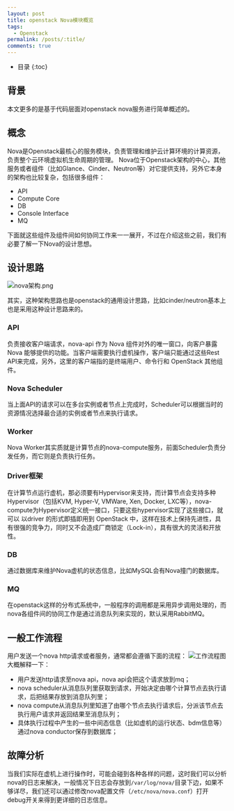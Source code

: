 ```yaml
---
layout: post
title: openstack Nova模块概览
tags:
  - Openstack
permalink: /posts/:title/
comments: true
---
```


* 目录
{:toc}

## 背景
本文更多的是基于代码层面对openstack nova服务进行简单概述的。
## 概念
Nova是Openstack最核心的服务模块，负责管理和维护云计算环境的计算资源，负责整个云环境虚拟机生命周期的管理。
Nova位于Openstack架构的中心，其他服务或者组件（比如Glance、Cinder、Neutron等）对它提供支持，另外它本身的架构也比较复杂，包括很多组件：
- API
- Compute Core
- DB
- Console Interface
- MQ

下面就这些组件及组件间如何协同工作来一一展开，不过在介绍这些之前，我们有必要了解一下Nova的设计思想。
## 设计思路
![nova架构.png](https://upload-images.jianshu.io/upload_images/12911861-a3250c64cb546bcb.png?imageMogr2/auto-orient/strip%7CimageView2/2/w/1240)

其实，这种架构思路也是openstack的通用设计思路，比如cinder/neutron基本上也是采用这种设计思路来的。

### API
负责接收客户端请求，nova-api 作为 Nova 组件对外的唯一窗口，向客户暴露 Nova 能够提供的功能。当客户端需要执行虚机操作，客户端只能通过这些Rest API来完成，另外，这里的客户端指的是终端用户、命令行和 OpenStack 其他组件。

### Nova Scheduler
当上面API的请求可以在多台实例或者节点上完成时，Scheduler可以根据当时的资源情况选择最合适的实例或者节点来执行请求。

### Worker
Nova Worker其实质就是计算节点的nova-compute服务，前面Scheduler负责分发任务，而它则是负责执行任务。

### Driver框架
在计算节点运行虚机，那必须要有Hypervisor来支持，而计算节点会支持多种Hypervisor（包括KVM, Hyper-V, VMWare, Xen, Docker, LXC等），nova-compute为Hypervisor定义统一接口，只要这些hypervisor实现了这些接口，就可以 以driver 的形式即插即用到 OpenStack 中，这样在技术上保持先进性，具有很强的竞争力，同时又不会造成厂商锁定（Lock-in），具有很大的灵活和开放性。

### DB
通过数据库来维护Nova虚机的状态信息，比如MySQL会有Nova撞门的数据库。

### MQ
在openstack这样的分布式系统中，一般程序的调用都是采用异步调用处理的，而nova各组件间的协同工作是通过消息队列来实现的，默认采用RabbitMQ。

## 一般工作流程
用户发送一个nova http请求或者服务，通常都会遵循下面的流程：
![工作流程图](https://upload-images.jianshu.io/upload_images/12911861-30eaa7816b86af72.png?imageMogr2/auto-orient/strip%7CimageView2/2/w/1240)
大概解释一下：
* 用户发送http请求至nova api，nova api会把这个请求放到mq；
* nova scheduler从消息队列里获取到请求，开始决定由哪个计算节点去执行请求，后把结果存放到消息队列里；
* nova compute从消息队列里知道了由哪个节点去执行请求后，分派该节点去执行用户请求并返回结果至消息队列；
* 具体执行过程中产生的一些中间态信息（比如虚机的运行状态、bdm信息等）通过nova conductor保存到数据库；
## 故障分析
当我们实际在虚机上进行操作时，可能会碰到各种各样的问题，这时我们可以分析nova的日志来解决，一般情况下日志会存放到`/var/log/nova/`目录下边，如果不够详尽，我们还可以通过修改nova配置文件（`/etc/nova/nova.conf`）打开debug开关来得到更详细的日志信息。
